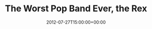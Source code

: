 ---
templateKey: event
guid: 08972577-6eab-11ea-99c5-002590d1d1b0
date: 2012-07-27T15:00:00+00:00
eventTime: '6:30-8:30pm'
title: The Worst Pop Band Ever, the Rex
artist: The Worst Pop Band Ever
city: Toronto
venue: the Rex
group: The Worst Pop Band Ever
---